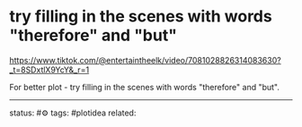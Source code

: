 # try filling in the scenes with words "therefore" and "but"
https://www.tiktok.com/@entertaintheelk/video/7081028826314083630?_t=8SDxtlX9YcY&_r=1

For better plot - try filling in the scenes with words "therefore" and "but".

---
status: #⚙️ 
tags: #plotidea 
related: 